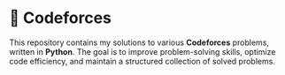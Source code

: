 # 🚀 Codeforces
This repository contains my solutions to various **Codeforces** problems, written in **Python**. The goal is to improve problem-solving skills, optimize code efficiency, and maintain a structured collection of solved problems.




